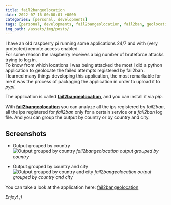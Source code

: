 ```yaml
---
title: fail2bangeolocation
date: 2022-07-16 00:00:01 +0000
categories: [personal, developments]
tags: [personal, developments, fail2bangeolocation, fail2ban, geolocation]
img_path: /assets/img/posts/
---
```


I have an old raspberry pi running some applications 24/7 and with (very protected) remote access enabled.  
For some reason the raspberry receives a big number of bruteforce attacks trying to log in.  
To know from which locations I was being attacked the most I did a python application to geolocate the failed attempts registered by fail2ban.  
I learned many things developing this application, the most remarkable for me it was the process of packaging the application in order to upload it to *pypi*.

The application is called [**fail2bangeolocation**](https://github.com/rubenhortas/fail2bangeolocation), and you can install it via *pip*.

With [**fail2bangeolocation**](https://github.com/rubenhortas/fail2bangeolocation) you can analyze all the ips registered by *fail2ban*, all the ips registered for *fail2ban* only for a certain service or a *fail2ban* log file. And you can group the output by country or by country and city.

## Screenshots
- Output grouped by country  
![Output grouped by country](fail2bangeolocation_screenshot_grouped_by_country.png)
_fail2bangeolocation output grouped by country_

- Output grouped by country and city  
![Output grouped by country and city](fail2bangeolocation_screenshot_grouped_by_country_and_city.png)
_fail2bangeolocation output grouped by country and city_

You can take a look at the application here: [fail2bangeolocation](https://github.com/rubenhortas/fail2bangeolocation)

_Enjoy! ;)_
